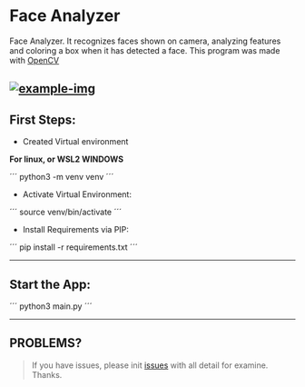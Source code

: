 # **Face Analyzer**
Face Analyzer. It recognizes faces shown on camera, analyzing features and coloring a box when it has detected a face. This program was made with [OpenCV](https://docs.opencv.org/4.x/)

[![example-img](https://pbs.twimg.com/media/FnmrU-MWAAEjm8U?format=jpg&name=large)](https://twitter.com/AndyDollin21)
---

## First Steps:

* Created Virtual environment

**For linux, or WSL2 WINDOWS**

´´´
python3 -m venv venv 
´´´
* Activate Virtual Environment:

´´´
source venv/bin/activate
´´´
* Install Requirements via PIP:

´´´
pip install -r requirements.txt
´´´

---

## Start the App:

´´´
python3 main.py
´´´

--- 

## PROBLEMS?

> If you have issues, please init [issues](https://github.com/Cervantes21/Face-Analyzer/issues) with all detail for examine. Thanks.
